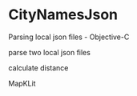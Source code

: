 # CityNamesJson
Parsing local json files - Objective-C

parse two local json files 

calculate distance 

MapKLit 
